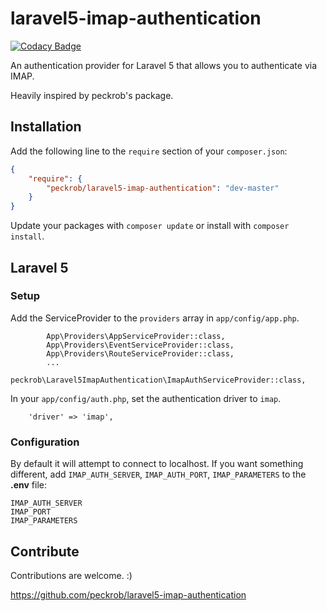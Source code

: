 # laravel5-imap-authentication
[![Codacy Badge](https://api.codacy.com/project/badge/Grade/dd67b18d6b9044169f4cd540cca61fba)](https://www.codacy.com/app/laravel-enso/laravel5-imap-authentication?utm_source=github.com&amp;utm_medium=referral&amp;utm_content=laravel-enso/laravel5-imap-authentication&amp;utm_campaign=Badge_Grade)


An authentication provider for Laravel 5 that allows you to authenticate via IMAP.

Heavily inspired by peckrob's package.

## Installation

Add the following line to the `require` section of your `composer.json`:

```json
{
    "require": {
        "peckrob/laravel5-imap-authentication": "dev-master"
    }
}
```

Update your packages with ```composer update``` or install with ```composer install```.

## Laravel 5

### Setup

Add the ServiceProvider to the `providers` array in `app/config/app.php`.

```
        App\Providers\AppServiceProvider::class,
        App\Providers\EventServiceProvider::class,
        App\Providers\RouteServiceProvider::class,
        ...
        peckrob\Laravel5ImapAuthentication\ImapAuthServiceProvider::class,
```

In your `app/config/auth.php`, set the authentication driver to `imap`.

```
    'driver' => 'imap',
```

### Configuration

By default it will attempt to connect to localhost. If you want something different, add `IMAP_AUTH_SERVER`, `IMAP_AUTH_PORT`, `IMAP_PARAMETERS` to the **.env** file:

```
IMAP_AUTH_SERVER
IMAP_PORT
IMAP_PARAMETERS
```

## Contribute

Contributions are welcome. :)

https://github.com/peckrob/laravel5-imap-authentication
